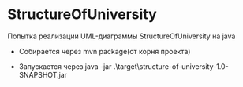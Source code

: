 # StructureOfUniversity
Попытка реализации UML-диаграммы StructureOfUniversity на java

* Собирается через mvn package(от корня проекта)

* Запускается через java -jar .\target\structure-of-university-1.0-SNAPSHOT.jar
